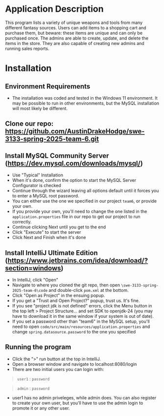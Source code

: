 # Application Description
This program lists a variety of unique weapons and tools from many different fantasy sources. Users can add items to a shopping cart and purchase them, but beware: these items are unique and can only be purchased once. The admins are able to create, update, and delete the items in the store. They are also capable of creating new admins and running sales reports.

# Installation

## Environment Requirements
- The installation was coded and tested in the Windows 11 environment. It may be possible to run in other environments, but the MySQL installation will most likely be different.

## Clone our repo: https://github.com/AustinDrakeHodge/swe-3133-spring-2025-team-6.git

## Install MySQL Community Server (https://dev.mysql.com/downloads/mysql/)
 - Use "Typical" Installation
- When it's done, confirm the option to start the MySQL Server Configurator is checked
- Continue through the wizard leaving all options default until it forces you to enter a MySQL root password.
- You can either use the one we specified in our project ```team6```, or provide your own.
- If you provide your own, you'll need to change the one listed in the ```application.properties``` file in our repo to get our project to run correctly.
- Continue clicking Next until you get to the end
- Click "Execute" to start the server
- Click Next and Finish when it's done

## Install IntelliJ Ultimate Edition (https://www.jetbrains.com/idea/download/?section=windows)
- In IntelliJ, click "Open"
- Navigate to where you cloned the git repo, then open ```\swe-3133-spring-2025-team-6\code``` and double-click ```pom.xml``` at the bottom.
- Click "Open as Project" in the ensuing popup.
- If you get a "Trust and Open Project?" popup, trust us. It's fine.
- If you see "project jdk is not defined" errors, click the Menu button in the top left > Project Structure... and set SDK to openjdk-24 (you may have to download it in the same window if your system is out of date).
- If you set a password other than "team6" in the MySQL setup, you'll need to open ```code/src/main/resources/application.properties``` and change ```spring.datasource.password``` to the one you specified

## Running the program
- Click the ">" run button at the top in IntelliJ.
- Open a browser window and navigate to localhost:8080/login
- There are two initial users you can login with: 
> ```user1``` : ```password``` 

> ```admin``` : ```password``` 
- user1 has no admin priveleges, while admin does. You can also register to create your own user, but you'll have to use the admin login to promote it or any other user.
